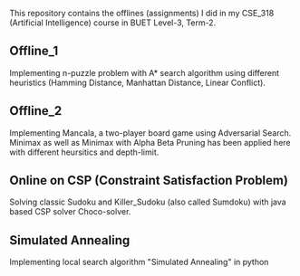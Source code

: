 This repository contains the offlines (assignments) I did in my CSE_318 (Artificial Intelligence) course in BUET Level-3, Term-2.



## Offline_1

Implementing n-puzzle problem with A* search algorithm using different heuristics (Hamming Distance, Manhattan Distance, Linear Conflict).


## Offline_2

Implementing Mancala, a two-player board game using Adversarial Search. Minimax as well as Minimax with Alpha Beta Pruning has been applied here with different heursitics and depth-limit.


## Online on CSP (Constraint Satisfaction Problem)

Solving classic Sudoku and Killer_Sudoku (also called Sumdoku) with java based CSP solver Choco-solver.


## Simulated Annealing

Implementing local search algorithm "Simulated Annealing" in python